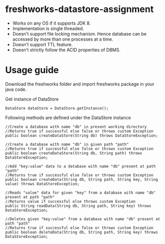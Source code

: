 # freshworks-datastore-assignment

* Works on any OS if it supports JDK 8.
* Implementation is single threaded.
* Doesn't support file locking mechanism. Hence database can be accessed by more than one processes at a time.
* Doesn't support TTL feature.
* Doesn't strictly follow the ACID properties of DBMS.

# Usage guide

Download the freshworks folder and import freshworks package in your java code.

Get instance of DataStore

```
DataStore dataStore = DataStore.getInstance();
```

Following methods are defined under the DataStore instance

```
//Create a database with name "db" in present working directory
//Returns true if successful else false or throws custom Exception
public boolean createDataStore(String db) throws DataStoreException;

//Create a database with name "db" in given path "path"
//Returns true if successful else false or throws custom Exception
public boolean createDataStore(String db, String path) throws DataStoreException;

//Add "key:value" data to a database with name "db" present at path "path"
//Returns true if successful else false or throws custom Exception
public boolean createData(String db, String path, String key, String value) throws DataStoreException;

//Reads "value" data for given "key" from a database with name "db" present at path "path"
//Returns value if successful else throws custom Exception
public String readData(String db, String path, String key) throws DataStoreException;

//Deletes given "key:value" from a database with name "db" present at path "path"
//Returns true if successful else false or throws custom Exception
public boolean deleteData(String db, String path, String key) throws DataStoreException;
```
